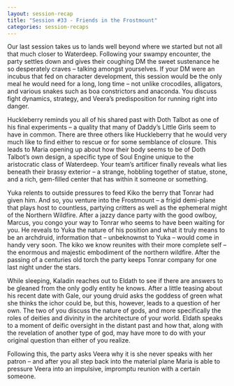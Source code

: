 ```yaml
---
layout: session-recap
title: "Session #33 - Friends in the Frostmount"
categories: session-recaps
---
```


Our last session takes us to lands well beyond where we started but not all that much closer to Waterdeep. Following your swampy encounter, the party settles down and gives their coughing DM the sweet sustenance he so desperately craves – talking amongst yourselves. If your DM were an incubus that fed on character development, this session would be the only meal he would need for a long, long time – not unlike crocodiles, alligators, and various snakes such as boa constrictors and anaconda. You discuss fight dynamics, strategy, and Veera’s predisposition for running right into danger.

Huckleberry reminds you all of his shared past with Doth Talbot as one of his final experiments – a quality that many of Daddy’s Little Girls seem to have in common. There are three others like Huckleberry that he would very much like to find either to rescue or for some semblance of closure. This leads to Maria opening up about how their body seems to be of Doth Talbot’s own design, a specific type of Soul Engine unique to the aristocratic class of Waterdeep. Your team’s artificer finally reveals what lies beneath their brassy exterior – a strange, hobbling together of statue, stone, and a rich, gem-filled center that has within it someone or something.

Yuka relents to outside pressures to feed Kiko the berry that Tonrar had given him. And so, you venture into the Frostmount – a frigid demi-plane that plays host to countless, partying critters as well as the ephemeral might of the Northern Wildfire. After a jazzy dance party with the good owlboy, Marcus, you congo your way to Tonrar who seems to have been waiting for you. He reveals to Yuka the nature of his position and what it truly means to be an archdruid, information that – unbeknownst to Yuka – would come in handy very soon. The kiko we know reunites with their more complete self – the enormous and majestic embodiment of the northern wildfire. After the passing of a centuries old torch the party keeps Tonrar company for one last night under the stars.

While sleeping, Kaladin reaches out to Eldath to see if there are answers to be gleaned from the only godly entity he knows. After a little teasing about his recent date with Gale, our young druid asks the goddess of green what she thinks the ichor could be, but this, however, leads to a question of her own. The two of you discuss the nature of gods, and more specifically the roles of deities and divinity in the architecture of your world. Eldath speaks to a moment of deific oversight in the distant past and how that, along with the revelation of another type of god, may have more to do with your original question than either of you realize.

Following this, the party asks Veera why it is she never speaks with her patron – and after you all step back into the material plane Maria is able to pressure Veera into an impulsive, impromptu reunion with a certain someone.
